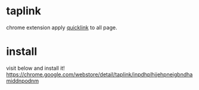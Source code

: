 # taplink

chrome extension apply [quicklink](https://github.com/GoogleChromeLabs/quicklink) to all page.

# install
visit below and install it!
https://chrome.google.com/webstore/detail/taplink/inpdhplhjjehpneigbndhamiddnpodnm
